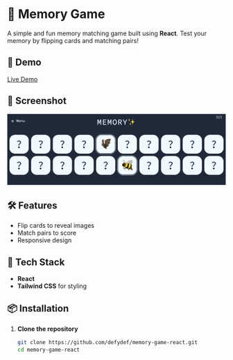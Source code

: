 # 🧠 Memory Game

A simple and fun memory matching game built using **React**. Test your memory by flipping cards and matching pairs!

## 🚀 Demo

[Live Demo](https://memory-game-react-dusky.vercel.app/)

## 📸 Screenshot

![Memory Game Screenshot](./memory-game-screenshot.png)

## 🛠️ Features

- Flip cards to reveal images
- Match pairs to score
- Responsive design

## 🧰 Tech Stack

- **React**
- **Tailwind CSS** for styling

## 📦 Installation

1. **Clone the repository**
   ```bash
   git clone https://github.com/defydef/memory-game-react.git
   cd memory-game-react
   ```
